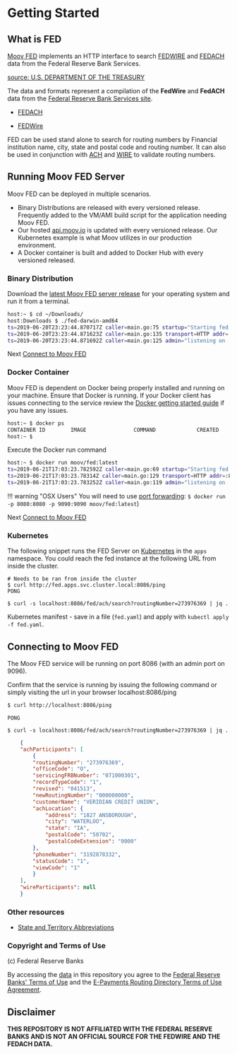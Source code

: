 # Getting Started

## What is FED

[Moov FED](https://github.com/moov-io/fed) implements an HTTP interface to search [FEDWIRE](https://github.com/moov-io/fed/tree/master/docs/fpddir.md) and [FEDACH](https://github.com/moov-io/fed/tree/master/docs/FedACHdir.md) data from the Federal Reserve Bank Services.  

[source: U.S. DEPARTMENT OF THE TREASURY](https://www.treasury.gov/resource-center/faqs/Sanctions/Pages/faq_general.aspx#basic)

The data and formats represent a compilation of the **FedWire** and **FedACH** data from the [Federal Reserve Bank Services site](https://frbservices.org/).

* [FEDACH](https://github.com/moov-io/fed/tree/master/docs/FedACHdir.md)

* [FEDWire](https://github.com/moov-io/fed/tree/master/docs/fpddir.md)

FED can be used stand alone to search for routing numbers by Financial institution name, city, state and postal code and routing number.  It can also be used in conjunction with [ACH](https://github.com/moov-io/ach) and [WIRE](https://github.com/moov-io/wire) to validate routing numbers.

## Running Moov FED Server

Moov FED can be deployed in multiple scenarios.

- Binary Distributions are released with every versioned release. Frequently added to the VM/AMI build script for the application needing Moov FED.
- Our hosted [api.moov.io](https://api.moov.io) is updated with every versioned release. Our Kubernetes example is what Moov utilizes in our production environment. 
- A Docker container is built and added to Docker Hub with every versioned released.

### Binary Distribution

Download the [latest Moov FED server release](https://github.com/moov-io/fed/releases) for your operating system and run it from a terminal.

```sh
host:~ $ cd ~/Downloads/
host:Downloads $ ./fed-darwin-amd64 
ts=2019-06-20T23:23:44.870717Z caller=main.go:75 startup="Starting fed server version v0.2.0"
ts=2019-06-20T23:23:44.871623Z caller=main.go:135 transport=HTTP addr=:8086
ts=2019-06-20T23:23:44.871692Z caller=main.go:125 admin="listening on :9096"
```

Next [Connect to Moov FED](#connecting-to-moov-fed)

### Docker Container

Moov FED is dependent on Docker being properly installed and running on your machine. Ensure that Docker is running. If your Docker client has issues connecting to the service review the [Docker getting started guide](https://docs.docker.com/get-started/) if you have any issues.

```sh
host:~ $ docker ps
CONTAINER ID        IMAGE               COMMAND             CREATED             STATUS              PORTS               NAMES
host:~ $ 
```

Execute the Docker run command

```sh
host:~ $ docker run moov/fed:latest
ts=2019-06-21T17:03:23.782592Z caller=main.go:69 startup="Starting fed server version v0.2.0"
ts=2019-06-21T17:03:23.78314Z caller=main.go:129 transport=HTTP addr=:8086
ts=2019-06-21T17:03:23.783252Z caller=main.go:119 admin="listening on :9096"
```

!!! warning "OSX Users"
    You will need to use [port forwarding](https://docs.docker.com/docker-for-mac/networking/#known-limitations-use-cases-and-workarounds):
    `$ docker run -p 8080:8080 -p 9090:9090 moov/fed:latest`)

Next [Connect to Moov FED](#connecting-to-moov-fed)

### Kubernetes

The following snippet runs the FED Server on [Kubernetes](https://kubernetes.io/docs/tutorials/kubernetes-basics/) in the `apps` namespace. You could reach the fed instance at the following URL from inside the cluster.

```
# Needs to be ran from inside the cluster
$ curl http://fed.apps.svc.cluster.local:8086/ping
PONG

$ curl -s localhost:8086/fed/ach/search?routingNumber=273976369 | jq .

```

Kubernetes manifest - save in a file (`fed.yaml`) and apply with `kubectl apply -f fed.yaml`.

## Connecting to Moov FED
The Moov FED service will be running on port 8086 (with an admin port on 9096).

Confirm that the service is running by issuing the following command or simply visiting the url in your browser localhost:8086/ping

```sh
$ curl http://localhost:8086/ping 
```

```
PONG
```

```
$ curl -s localhost:8086/fed/ach/search?routingNumber=273976369 | jq .
```

```json
    {
    "achParticipants": [
        {
        "routingNumber": "273976369",
        "officeCode": "O",
        "servicingFRBNumber": "071000301",
        "recordTypeCode": "1",
        "revised": "041513",
        "newRoutingNumber": "000000000",
        "customerName": "VERIDIAN CREDIT UNION",
        "achLocation": {
            "address": "1827 ANSBOROUGH",
            "city": "WATERLOO",
            "state": "IA",
            "postalCode": "50702",
            "postalCodeExtension": "0000"
        },
        "phoneNumber": "3192878332",
        "statusCode": "1",
        "viewCode": "1"
        }
    ],
    "wireParticipants": null
    }
```

### Other resources

* [State and Territory Abbreviations](https://github.com/moov-io/fed/docs/Fed_STATE_CODES.md)

### Copyright and Terms of Use

(c) Federal Reserve Banks

By accessing the [data](https://github.com/moov-io/fed/data) in this repository you agree to the [Federal Reserve Banks' Terms of Use](https://frbservices.org/terms/index.html) and the [E-Payments Routing Directory Terms of Use Agreement](https://www.frbservices.org/EPaymentsDirectory/agreement.html).  

## Disclaimer

**THIS REPOSITORY IS NOT AFFILIATED WITH THE FEDERAL RESERVE BANKS AND IS NOT AN OFFICIAL SOURCE FOR THE FEDWIRE AND THE FEDACH DATA.**